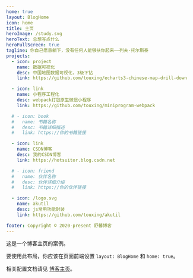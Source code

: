 ```yaml
---
home: true
layout: BlogHome
icon: home
title: 主页
heroImage: /study.svg
heroText: 总想写点什么
heroFullScreen: true
tagline: 你自己愿意躺下，没有任何人能够扶你起来——列夫·托尔斯泰
projects:
  - icon: project
    name: 数据可视化
    desc: 中国地图数据可视化，3级下钻
    link: https://github.com/touxing/echarts3-chinese-map-drill-down

  - icon: link
    name: 小程序工程化
    desc: webpack打包原生微信小程序
    link: https://github.com/touxing/miniprogram-webpack

  # - icon: book
  #   name: 书籍名称
  #   desc: 书籍详细描述
  #   link: https://你的书籍链接

  - icon: link
    name: CSDN博客
    desc: 我的CSDN博客
    link: https://hotsuitor.blog.csdn.net

  # - icon: friend
  #   name: 伙伴名称
  #   desc: 伙伴详细介绍
  #   link: https://你的伙伴链接

  - icon: /logo.svg
    name: akutil
    desc: js常用功能封装
    link: https://github.com/touxing/akutil

footer: Copyright © 2020-present 舒馨博客
---
```


这是一个博客主页的案例。

要使用此布局，你应该在页面前端设置 `layout: BlogHome` 和 `home: true`。

相关配置文档请见 [博客主页](https://theme-hope.vuejs.press/zh/guide/blog/home/)。
